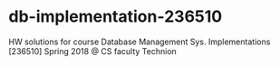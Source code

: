 # db-implementation-236510
HW solutions for course Database Management Sys. Implementations [236510] Spring 2018 @ CS faculty Technion
